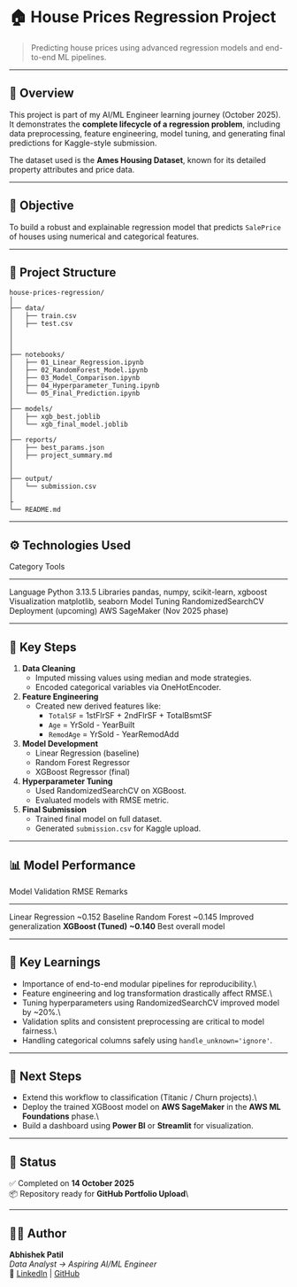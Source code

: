 # 🏠 House Prices Regression Project

> Predicting house prices using advanced regression models and
> end-to-end ML pipelines.

------------------------------------------------------------------------

## 📘 Overview

This project is part of my AI/ML Engineer learning journey (October
2025).\
It demonstrates the **complete lifecycle of a regression problem**,
including data preprocessing, feature engineering, model tuning, and
generating final predictions for Kaggle-style submission.

The dataset used is the **Ames Housing Dataset**, known for its detailed
property attributes and price data.

------------------------------------------------------------------------

## 🎯 Objective

To build a robust and explainable regression model that predicts
`SalePrice` of houses using numerical and categorical features.

------------------------------------------------------------------------

## 🧱 Project Structure

    house-prices-regression/
    │
    ├── data/
    │   ├── train.csv
    │   ├── test.csv
    │   
    │   
    │
    ├── notebooks/
    │   ├── 01_Linear_Regression.ipynb
    │   ├── 02_RandomForest_Model.ipynb
    │   ├── 03_Model_Comparison.ipynb
    │   ├── 04_Hyperparameter_Tuning.ipynb
    │   └── 05_Final_Prediction.ipynb
    │
    ├── models/
    │   ├── xgb_best.joblib
    │   └── xgb_final_model.joblib
    │
    ├── reports/
    │   ├── best_params.json
    │   ├── project_summary.md
    │
    │
    ├── output/
    │   └── submission.csv
    │
    ├
    └── README.md

------------------------------------------------------------------------

## ⚙️ Technologies Used

  Category                Tools
  ----------------------- --------------------------------------
  Language                Python 3.13.5
  Libraries               pandas, numpy, scikit-learn, xgboost
  Visualization           matplotlib, seaborn
  Model Tuning            RandomizedSearchCV
  Deployment (upcoming)   AWS SageMaker (Nov 2025 phase)

------------------------------------------------------------------------

## 🚀 Key Steps

1.  **Data Cleaning**
    -   Imputed missing values using median and mode strategies.
    -   Encoded categorical variables via OneHotEncoder.
2.  **Feature Engineering**
    -   Created new derived features like:
        -   `TotalSF` = 1stFlrSF + 2ndFlrSF + TotalBsmtSF
        -   `Age` = YrSold - YearBuilt
        -   `RemodAge` = YrSold - YearRemodAdd
3.  **Model Development**
    -   Linear Regression (baseline)
    -   Random Forest Regressor
    -   XGBoost Regressor (final)
4.  **Hyperparameter Tuning**
    -   Used RandomizedSearchCV on XGBoost.
    -   Evaluated models with RMSE metric.
5.  **Final Submission**
    -   Trained final model on full dataset.
    -   Generated `submission.csv` for Kaggle upload.

------------------------------------------------------------------------

## 📊 Model Performance

  Model                 Validation RMSE   Remarks
  --------------------- ----------------- -------------------------
  Linear Regression     \~0.152           Baseline
  Random Forest         \~0.145           Improved generalization
  **XGBoost (Tuned)**   **\~0.140**       Best overall model

------------------------------------------------------------------------

## 🧠 Key Learnings

-   Importance of end-to-end modular pipelines for reproducibility.\
-   Feature engineering and log transformation drastically affect RMSE.\
-   Tuning hyperparameters using RandomizedSearchCV improved model by
    \~20%.\
-   Validation splits and consistent preprocessing are critical to model
    fairness.\
-   Handling categorical columns safely using `handle_unknown='ignore'`.

------------------------------------------------------------------------

## 🧩 Next Steps

-   Extend this workflow to classification (Titanic / Churn projects).\
-   Deploy the trained XGBoost model on **AWS SageMaker** in the **AWS
    ML Foundations** phase.\
-   Build a dashboard using **Power BI** or **Streamlit** for
    visualization.

------------------------------------------------------------------------

## 🏁 Status

✅ Completed on **14 October 2025**\
📦 Repository ready for **GitHub Portfolio Upload**\

------------------------------------------------------------------------

## 👨‍💻 Author

**Abhishek Patil**\
*Data Analyst → Aspiring AI/ML Engineer*\
📧 [LinkedIn](https://www.linkedin.com/in/abhishek-patil-062153148/) \| [GitHub](https://github.com/Ap-comp)
